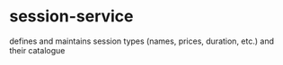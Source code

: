 # session-service
defines and maintains session types (names, prices, duration, etc.) and their catalogue

